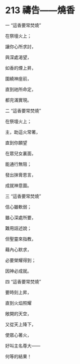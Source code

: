 # 213 禱告——燒香

一 “這香要常焚燒”

在祭壇火上；

讓你心所求討，

與深處渴望，

如香的煙上昇，

圍繞神座前，

直到祂所命定，

都完滿實現。

二 “這香要常焚燒”

在祭壇火上；

主，助這火常著，

直到你願望

在眾兒女裏面，

能通行無阻；

發出抹膏恩言，

成就神意圖。

三 “這香要常焚燒”

信心雖軟弱；

雖心深處所要，

難用話述說；

但聖靈來指教，

藉內心默求，

必要榮耀得到；

因神必成就。

四 “這香要常焚燒”

要時刻上昇，

直到火焰照耀

敞開的天空，

又從天上降下，

使眾心著火，

好叫主名尊大——

何等的結果！

